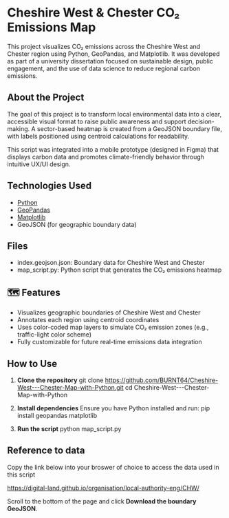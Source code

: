# Cheshire West & Chester CO₂ Emissions Map

This project visualizes CO₂ emissions across the Cheshire West and Chester region using Python, GeoPandas, and Matplotlib. It was developed as part of a university dissertation focused on sustainable design, public engagement, and the use of data science to reduce regional carbon emissions.

## About the Project

The goal of this project is to transform local environmental data into a clear, accessible visual format to raise public awareness and support decision-making. A sector-based heatmap is created from a GeoJSON boundary file, with labels positioned using centroid calculations for readability.

This script was integrated into a mobile prototype (designed in Figma) that displays carbon data and promotes climate-friendly behavior through intuitive UX/UI design.

## Technologies Used

- [Python](https://www.python.org/)
- [GeoPandas](https://geopandas.org/)
- [Matplotlib](https://matplotlib.org/)
- GeoJSON (for geographic boundary data)

## Files

- index.geojson.json: Boundary data for Cheshire West and Chester
- map_script.py: Python script that generates the CO₂ emissions heatmap

## 🗺️ Features

- Visualizes geographic boundaries of Cheshire West and Chester
- Annotates each region using centroid coordinates
- Uses color-coded map layers to simulate CO₂ emission zones (e.g., traffic-light color scheme)
- Fully customizable for future real-time emissions data integration

##  How to Use

1. **Clone the repository**
   git clone https://github.com/BURNT64/Cheshire-West---Chester-Map-with-Python.git
   cd Cheshire-West---Chester-Map-with-Python
   
2. **Install dependencies**
  Ensure you have Python installed and run:
  pip install geopandas matplotlib

3.  **Run the script**
  python map_script.py

## Reference to data
Copy the link below into your broswer of choice to access the data used in this script

https://digital-land.github.io/organisation/local-authority-eng/CHW/

Scroll to the bottom of the page and click **Download the boundary GeoJSON**.
